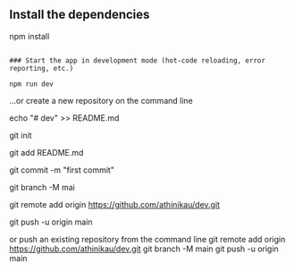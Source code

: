 
## Install the dependencies

npm install
```

### Start the app in development mode (hot-code reloading, error reporting, etc.)

npm run dev

```
…or create a new repository on the command line

echo "# dev" >> README.md

git init

git add README.md

git commit -m "first commit"

git branch -M mai

git remote add origin https://github.com/athinikau/dev.git

git push -u origin main

or push an existing repository from the command line
git remote add origin https://github.com/athinikau/dev.git
git branch -M main
git push -u origin main
